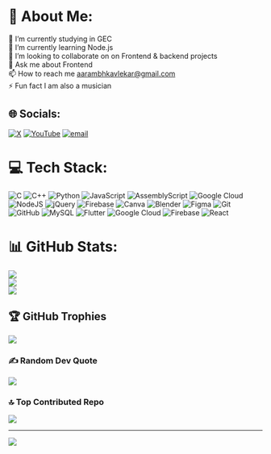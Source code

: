 # 💫 About Me:
🔭 I’m currently studying in GEC<br>🌱 I’m currently learning Node.js<br>👯 I’m looking to collaborate on on Frontend & backend projects<br>💬 Ask me about Frontend<br>📫 How to reach me aarambhkavlekar@gmail.com<br>⚡ Fun fact I am also a musician


## 🌐 Socials:
[![X](https://img.shields.io/badge/X-black.svg?logo=X&logoColor=white)](https://x.com/@Khabartwit) [![YouTube](https://img.shields.io/badge/YouTube-%23FF0000.svg?logo=YouTube&logoColor=white)](https://youtube.com/@aarambh3) [![email](https://img.shields.io/badge/Email-D14836?logo=gmail&logoColor=white)](mailto:aarambhkavlekar@gmail.com) 

# 💻 Tech Stack:
![C](https://img.shields.io/badge/c-%2300599C.svg?style=for-the-badge&logo=c&logoColor=white) ![C++](https://img.shields.io/badge/c++-%2300599C.svg?style=for-the-badge&logo=c%2B%2B&logoColor=white) ![Python](https://img.shields.io/badge/python-3670A0?style=for-the-badge&logo=python&logoColor=ffdd54) ![JavaScript](https://img.shields.io/badge/javascript-%23323330.svg?style=for-the-badge&logo=javascript&logoColor=%23F7DF1E) ![AssemblyScript](https://img.shields.io/badge/assembly%20script-%23000000.svg?style=for-the-badge&logo=assemblyscript&logoColor=white) ![Google Cloud](https://img.shields.io/badge/GoogleCloud-%234285F4.svg?style=for-the-badge&logo=google-cloud&logoColor=white) ![NodeJS](https://img.shields.io/badge/node.js-6DA55F?style=for-the-badge&logo=node.js&logoColor=white) ![jQuery](https://img.shields.io/badge/jquery-%230769AD.svg?style=for-the-badge&logo=jquery&logoColor=white) ![Firebase](https://img.shields.io/badge/firebase-a08021?style=for-the-badge&logo=firebase&logoColor=ffcd34) ![Canva](https://img.shields.io/badge/Canva-%2300C4CC.svg?style=for-the-badge&logo=Canva&logoColor=white) ![Blender](https://img.shields.io/badge/blender-%23F5792A.svg?style=for-the-badge&logo=blender&logoColor=white) ![Figma](https://img.shields.io/badge/figma-%23F24E1E.svg?style=for-the-badge&logo=figma&logoColor=white) ![Git](https://img.shields.io/badge/git-%23F05033.svg?style=for-the-badge&logo=git&logoColor=white) ![GitHub](https://img.shields.io/badge/github-%23121011.svg?style=for-the-badge&logo=github&logoColor=white) ![MySQL](https://img.shields.io/badge/mysql-4479A1.svg?style=for-the-badge&logo=mysql&logoColor=white) ![Flutter](https://img.shields.io/badge/Flutter-%2302569B.svg?style=for-the-badge&logo=Flutter&logoColor=white) ![Google Cloud](https://img.shields.io/badge/GoogleCloud-%234285F4.svg?style=for-the-badge&logo=google-cloud&logoColor=white) ![Firebase](https://img.shields.io/badge/firebase-a08021?style=for-the-badge&logo=firebase&logoColor=ffcd34) ![React](https://img.shields.io/badge/react-%2320232a.svg?style=for-the-badge&logo=react&logoColor=%2361DAFB)
# 📊 GitHub Stats:
![](https://github-readme-stats.vercel.app/api?username=aarambhkavlekar&theme=dark&hide_border=false&include_all_commits=true&count_private=false)<br/>
![](https://nirzak-streak-stats.vercel.app/?user=aarambhkavlekar&theme=dark&hide_border=false)<br/>
![](https://github-readme-stats.vercel.app/api/top-langs/?username=aarambhkavlekar&theme=dark&hide_border=false&include_all_commits=true&count_private=false&layout=compact)

## 🏆 GitHub Trophies
![](https://github-profile-trophy.vercel.app/?username=aarambhkavlekar&theme=radical&no-frame=false&no-bg=true&margin-w=4)

### ✍️ Random Dev Quote
![](https://quotes-github-readme.vercel.app/api?type=horizontal&theme=radical)

### 🔝 Top Contributed Repo
![](https://github-contributor-stats.vercel.app/api?username=aarambhkavlekar&limit=5&theme=dark&combine_all_yearly_contributions=true)

---
[![](https://visitcount.itsvg.in/api?id=aarambhkavlekar&icon=0&color=0)](https://visitcount.itsvg.in)

<!-- Proudly created with GPRM ( https://gprm.itsvg.in ) -->
